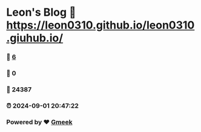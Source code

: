 # Leon's Blog :link: https://leon0310.github.io/leon0310.giuhub.io/ 
### :page_facing_up: [6](https://leon0310.github.io/leon0310.giuhub.io//tag.html) 
### :speech_balloon: 0 
### :hibiscus: 24387 
### :alarm_clock: 2024-09-01 20:47:22 
### Powered by :heart: [Gmeek](https://github.com/Meekdai/Gmeek)
